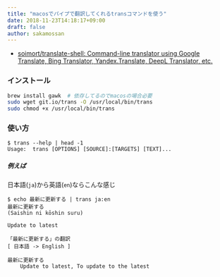```yaml
---
title: "macosでパイプで翻訳してくれるtransコマンドを使う"
date: 2018-11-23T14:18:17+09:00
draft: false
author: sakamossan
---
```


- [soimort/translate-shell: Command-line translator using Google Translate, Bing Translator, Yandex.Translate, DeepL Translator, etc.](https://github.com/soimort/translate-shell)

### インストール

```bash
brew install gawk  # 依存してるのでmacosの場合必要
sudo wget git.io/trans -O /usr/local/bin/trans
sudo chmod +x /usr/local/bin/trans
```

### 使い方

```
$ trans --help | head -1
Usage:  trans [OPTIONS] [SOURCE]:[TARGETS] [TEXT]...
```

##### 例えば

日本語(`ja`)から英語(`en`)ならこんな感じ

```console
$ echo 最新に更新する | trans ja:en
最新に更新する
(Saishin ni kōshin suru)

Update to latest

「最新に更新する」の翻訳
[ 日本語 -> English ]

最新に更新する
    Update to latest, To update to the latest
```

